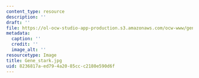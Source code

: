 ```yaml
---
content_type: resource
description: ''
draft: ''
file: https://ol-ocw-studio-app-production.s3.amazonaws.com/ocw-www/gene_stark.jpg
metadata:
  caption: ''
  credit: ''
  image_alt: ''
resourcetype: Image
title: Gene_stark.jpg
uid: 8236817a-ed79-4a20-85cc-c2180e590d6f
---
```

